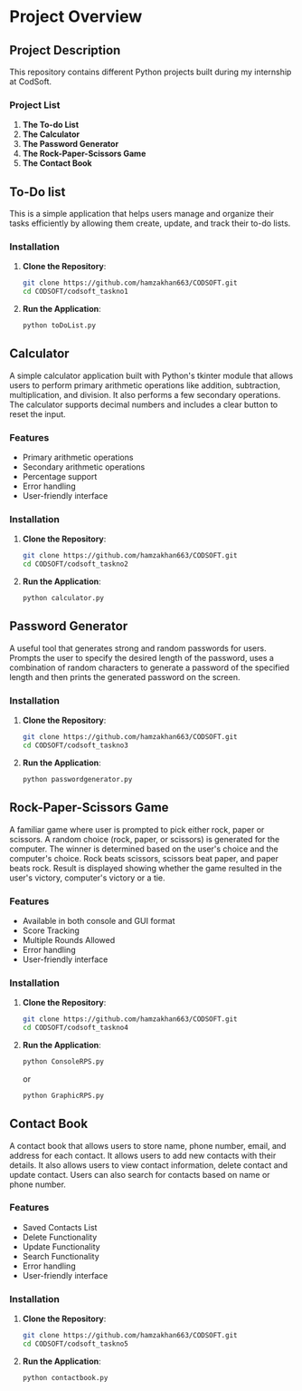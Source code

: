 # Project Overview

## Project Description

This repository contains different Python projects built during my internship at CodSoft.  

### Project List

1. **The To-do List**
2. **The Calculator**
3. **The Password Generator**
4. **The Rock-Paper-Scissors Game**
5. **The Contact Book**

## To-Do list

This is a simple application that helps users manage and organize their tasks efficiently by allowing them create, update, and track their to-do lists.

### Installation

1. **Clone the Repository**:
    ```sh
    git clone https://github.com/hamzakhan663/CODSOFT.git
    cd CODSOFT/codsoft_taskno1
    ```

2. **Run the Application**:
    ```sh
    python toDoList.py
    ```



## Calculator

A simple calculator application built with Python's tkinter module that allows users to perform primary arithmetic operations like addition, subtraction, multiplication, and division. It also performs a few secondary operations. The calculator supports decimal numbers and includes a clear button to reset the input.

### Features

- Primary arithmetic operations
- Secondary arithmetic operations
- Percentage support
- Error handling
- User-friendly interface

### Installation

1. **Clone the Repository**:
    ```sh
    git clone https://github.com/hamzakhan663/CODSOFT.git
    cd CODSOFT/codsoft_taskno2
    ```

2. **Run the Application**:
    ```sh
    python calculator.py
    ```

## Password Generator

A useful tool that generates strong and random passwords for users. Prompts the user to specify the desired length of the password, uses a combination of random characters to
generate a password of the specified length and then prints the generated password on the screen.

### Installation

1. **Clone the Repository**:
    ```sh
    git clone https://github.com/hamzakhan663/CODSOFT.git
    cd CODSOFT/codsoft_taskno3
    ```

2. **Run the Application**:
    ```sh
    python passwordgenerator.py
    ```


## Rock-Paper-Scissors Game

A familiar game where user is prompted to pick either rock, paper or scissors. A random choice (rock, paper, or scissors) is generated for the computer. The winner is determined based on the user's choice and the computer's choice. Rock beats scissors, scissors beat paper, and paper beats rock. Result is displayed showing whether the game resulted in the user's victory, computer's victory or a tie. 

### Features

- Available in both console and GUI format
- Score Tracking
- Multiple Rounds Allowed
- Error handling
- User-friendly interface

### Installation

1. **Clone the Repository**:
    ```sh
    git clone https://github.com/hamzakhan663/CODSOFT.git
    cd CODSOFT/codsoft_taskno4
    ```

2. **Run the Application**:
    ```sh
    python ConsoleRPS.py
    ```
    or
    ```sh
    python GraphicRPS.py
    ```

## Contact Book

A contact book that allows users to store name, phone number, email, and address for each contact. It allows users to add new contacts with their details. It also allows users to view contact information, delete contact and update contact. Users can also search for contacts based on name or phone number.

### Features

- Saved Contacts List
- Delete Functionality
- Update Functionality
- Search Functionality
- Error handling
- User-friendly interface

### Installation

1. **Clone the Repository**:
    ```sh
    git clone https://github.com/hamzakhan663/CODSOFT.git
    cd CODSOFT/codsoft_taskno5
    ```

2. **Run the Application**:
    ```sh
    python contactbook.py
    ```
    
   

